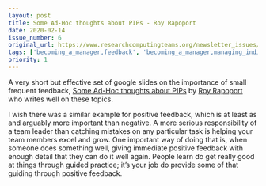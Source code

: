 ```yaml
---
layout: post
title: Some Ad-Hoc thoughts about PIPs - Roy Rapoport
date: 2020-02-14
issue_number: 6
original_url: https://www.researchcomputingteams.org/newsletter_issues/0006
tags: ['becoming_a_manager,feedback', 'becoming_a_manager,managing_individuals']
priority: 1
---
```


<!-- markdownlint-disable MD033 -->
<!-- markdownlint-disable MD041 -->
<!-- markdownlint-disable MD049 -->

A very short but effective set of google slides on the importance of small frequent feedback, [Some Ad-Hoc thoughts about PIPs](https://docs.google.com/presentation/d/1OEmntzaCKcMhcDySRlFfxG-phrqCM2imJNwqQxftefQ) by  [Roy Rapoport](https://medium.com/@royrapoport) who writes well on these topics.  

I wish there was a similar example for positive feedback, which is at least as and arguably more important than negative. A more serious responsibility of a team leader than catching mistakes on any particular task is helping your team members excel and grow.  One important way of doing that is, when someone does something well, giving immediate positive feedback with enough detail that they can do it well again.  People learn do get really good at things through guided practice; it’s your job do provide some of that guiding through positive feedback.
